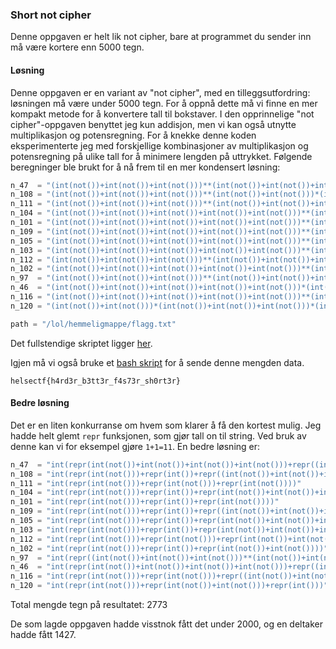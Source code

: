 ### Short not cipher
Denne oppgaven er helt lik not cipher, bare at programmet du sender inn må være kortere enn 5000 tegn.

#### Løsning
Denne oppgaven er en variant av "not cipher", med en tilleggsutfordring: løsningen må være under 5000 tegn. For å oppnå dette må vi finne en mer kompakt metode for å konvertere tall til bokstaver. I den opprinnelige "not cipher"-oppgaven benyttet jeg kun addisjon, men vi kan også utnytte multiplikasjon og potensregning. For å knekke denne koden eksperimenterte jeg med forskjellige kombinasjoner av multiplikasjon og potensregning på ulike tall for å minimere lengden på uttrykket. Følgende beregninger ble brukt for å nå frem til en mer kondensert løsning:

```python
n_47  = "(int(not())+int(not())+int(not()))**(int(not())+int(not())+int(not()))+(int(not())+int(not())+int(not())+int(not())+int(not()))*(int(not())+int(not())+int(not())+int(not()))"
n_108 = "(int(not())+int(not())+int(not()))**(int(not())+int(not()))*(int(not())+int(not())+int(not())+int(not()))*(int(not())+int(not())+int(not()))"
n_111 = "(int(not())+int(not())+int(not()))**(int(not())+int(not())+int(not())+int(not()))+(int(not())+int(not())+int(not()))**(int(not())+int(not())+int(not()))+(int(not())+int(not())+int(not()))"
n_104 = "(int(not())+int(not())+int(not())+int(not())+int(not()))**(int(not())+int(not()))*((int(not())+int(not())+int(not())+int(not())))+(int(not())+int(not())+int(not())+int(not()))"
n_101 = "(int(not())+int(not())+int(not())+int(not())+int(not()))**(int(not())+int(not()))*((int(not())+int(not())+int(not())+int(not())))+(int(not()))"
n_109 = "(int(not())+int(not())+int(not())+int(not())+int(not()))**(int(not())+int(not()))*((int(not())+int(not())+int(not())+int(not())))+(int(not())+int(not())+int(not()))*(int(not())+int(not())+int(not()))"
n_105 = "(int(not())+int(not())+int(not())+int(not())+int(not()))**(int(not())+int(not()))*((int(not())+int(not())+int(not())+int(not())))+(int(not())+int(not())+int(not())+int(not())+int(not()))"
n_103 = "(int(not())+int(not())+int(not())+int(not())+int(not()))**(int(not())+int(not()))*((int(not())+int(not())+int(not())+int(not())))+(int(not())+int(not())+int(not()))"
n_112 = "(int(not())+int(not())+int(not()))**(int(not())+int(not())+int(not())+int(not()))+(int(not())+int(not())+int(not()))**(int(not())+int(not())+int(not()))+(int(not())+int(not())+int(not()))+int(not())"
n_102 = "(int(not())+int(not())+int(not())+int(not())+int(not()))**(int(not())+int(not()))*((int(not())+int(not())+int(not())+int(not())))+(int(not())+int(not()))"
n_97  = "(int(not())+int(not())+int(not()))**(int(not())+int(not())+int(not())+int(not()))+(int(not())+int(not()))**(int(not())+int(not())+int(not())+int(not()))"
n_46  = "(int(not())+int(not())+int(not())+int(not())+int(not()))*(int(not())+int(not())+int(not())+int(not())+int(not())+int(not())+int(not())+int(not())+int(not()))+int(not())"
n_116 = "(int(not())+int(not())+int(not())+int(not())+int(not()))**(int(not())+int(not()))*((int(not())+int(not())+int(not())+int(not())))+(int(not())+int(not()))**(int(not())+int(not())+int(not())+int(not()))"
n_120 = "(int(not())+int(not()))*(int(not())+int(not())+int(not()))*(int(not())+int(not())+int(not())+int(not())+int(not()))*(int(not())+int(not())+int(not())+int(not()))"

path = "/lol/hemmeligmappe/flagg.txt"
```

Det fullstendige skriptet ligger [her](https://github.com/henriksb/CTF-Writeups/blob/main/HelseCTF2024/misc/Short%20not%20cipher/solve_generator_short.py).

Igjen må vi også bruke et [bash skript](https://github.com/henriksb/CTF-Writeups/blob/main/HelseCTF2024/misc/Short%20not%20cipher/send.sh) for å sende denne mengden data.

`helsectf{h4rd3r_b3tt3r_f4s73r_sh0rt3r}`

#### Bedre løsning
Det er en liten konkurranse om hvem som klarer å få den kortest mulig. Jeg hadde helt glemt `repr` funksjonen, som gjør tall on til string. Ved bruk av denne kan vi for eksempel gjøre `1+1=11`. En bedre løsning er:

```python
n_47  = "int(repr(int(not())+int(not())+int(not())+int(not()))+repr((int(not())+int(not()))*(int(not())+int(not())+int(not()))+int(not())))"
n_108 = "int(repr(int(not()))+repr(int())+repr((int(not())+int(not())+int(not())+int(not()))*(int(not())+int(not()))))"
n_111 = "int(repr(int(not()))+repr(int(not()))+repr(int(not())))"
n_104 = "int(repr(int(not()))+repr(int())+repr(int(not())+int(not())+int(not())+int(not())))"
n_101 = "int(repr(int(not()))+repr(int())+repr(int(not())))"
n_109 = "int(repr(int(not()))+repr(int())+repr((int(not())+int(not())+int(not()))**(int(not())+int(not()))))"
n_105 = "int(repr(int(not()))+repr(int())+repr(int(not())+int(not())+int(not())+int(not())+int(not())))"
n_103 = "int(repr(int(not()))+repr(int())+repr(int(not())+int(not())+int(not())))"
n_112 = "int(repr(int(not()))+repr(int(not()))+repr(int(not())+int(not())))"
n_102 = "int(repr(int(not()))+repr(int())+repr(int(not())+int(not())))"
n_97  = "int(repr((int(not())+int(not())+int(not()))**(int(not())+int(not())))+repr((int(not())+int(not()))*(int(not())+int(not())+int(not()))+int(not())))"
n_46  = "int(repr(int(not())+int(not())+int(not())+int(not()))+repr((int(not())+int(not()))*(int(not())+int(not())+int(not()))))"
n_116 = "int(repr(int(not()))+repr(int(not()))+repr((int(not())+int(not()))*(int(not())+int(not())+int(not()))))"
n_120 = "int(repr(int(not()))+repr(int(not())+int(not()))+repr(int()))"
```
Total mengde tegn på resultatet: 2773

De som lagde oppgaven hadde visstnok fått det under 2000, og en deltaker hadde fått 1427.
